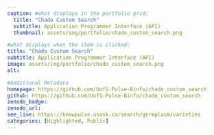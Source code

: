 ```yaml
---
caption: #what displays in the portfolio grid:
  title: "Chado Custom Search"
  subtitle: Application Programmer Interface (API)
  thumbnail: assets/img/portfolio/chado_custom_search.png

#what displays when the item is clicked:
title: "Chado Custom Search"
subtitle: Application Programmer Interface (API)
image: assets/img/portfolio/chado_custom_search.png
alt:

#Additional Metadata
homepage: https://github.com/UofS-Pulse-Binfo/chado_custom_search
github: https://github.com/UofS-Pulse-Binfo/chado_custom_search
zenodo_badge:
zenodo_url:
see_live: https://knowpulse.usask.ca/search/germplasm/varieties
categories: [Highlighted, Public]
---
```


